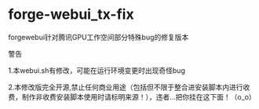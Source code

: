 # forge-webui_tx-fix
forgewebui针对腾讯GPU工作空间部分特殊bug的修复版本

警告

1.本webui.sh有修改，可能在运行环境变更时出现奇怪bug

2.本修改版完全开源,禁止任何商业用途（包括但不限于整合进安装脚本内进行收费，制作非收费安装脚本使用时请标明来源！），违者...把你挂在这下面！（o_o）

